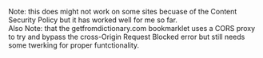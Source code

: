 Note: this does might not work on some sites becuase of the  Content Security Policy but it has worked well for me so far.  
Also Note: that the getfromdictionary.com bookmarklet uses a CORS proxy to try and bypass the cross-Origin Request Blocked error but still needs some twerking for proper funtctionality.
